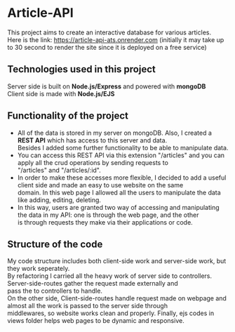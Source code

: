 # Article-API

This project aims to create an interactive database for various articles.<br> 
Here is the link: https://article-api-ats.onrender.com (initially it may take up to 30 second to render the site since it is deployed on a free service)

<h2>Technologies used in this project</h2>

Server side is built on <strong>Node.js/Express</strong> and powered with <strong>mongoDB</strong> <br>
Client side is made with <strong>Node.js/EJS</strong>

<h2>Functionality of the project</h2>
<ul>
<li>All of the data is stored in my server on mongoDB. Also, I created a <strong>REST API</strong> which has access to this server and data.<br>
Besides I added some further functionality to be able to manipulate data.</li>
<li>You can access this REST API via this extension "/articles" and you can apply all the crud operations by sending requests to <br>
"/articles" and "/articles/:id".<br></li>
<li>In order to make these accesses more flexible, I decided to add a useful client side and made an easy to use website on the same <br>
domain. In this web page I allowed all the users to manipulate the data like adding, editing, deleting.</li>
<li>In this way, users are granted two way of accessing and manipulating the data in my API: one is through the web page, and the other<br>
is through requests they make via their applications or code.</li>
</ul>

<h2>Structure of the code</h2>
My code structure includes both client-side work and server-side work, but they work seperately. <br>
By refactoring I carried all the heavy work of server side to controllers. Server-side-routes gather the request made externally and <br>
pass the to controllers to handle.<br>
On the other side, Client-side-routes handle request made on webpage and almost all the work is passed to the server side through <br>
middlewares, so website works clean and properly. Finally, ejs codes in views folder helps web pages to be dynamic and responsive.




